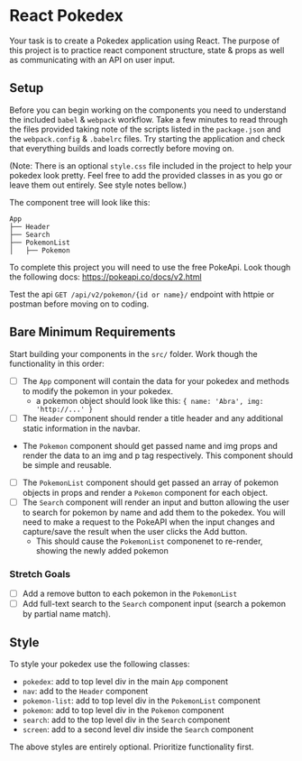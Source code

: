 # React Pokedex

Your task is to create a Pokedex application using React. The purpose of this project is to practice react component structure, state & props as well as communicating with an API on user input.

## Setup

Before you can begin working on the components you need to understand the included `babel` & `webpack` workflow. Take a few minutes to read through the files provided taking note of the scripts listed in the `package.json` and the `webpack.config` & `.babelrc` files. Try starting the application and check that everything builds and loads correctly before moving on.

(Note: There is an optional `style.css` file included in the project to help your pokedex look pretty. Feel free to add the provided classes in as you go or leave them out entirely. See style notes bellow.)

The component tree will look like this:

```
App
├── Header
├── Search
├── PokemonList
│   ├── Pokemon
```

To complete this project you will need to use the free PokeApi. Look though the following docs: https://pokeapi.co/docs/v2.html

Test the api `GET /api/v2/pokemon/{id or name}/` endpoint with httpie or postman before moving on to coding.

## Bare Minimum Requirements

Start building your components in the `src/` folder. Work though the functionality in this order:

- [ ] The `App` component will contain the data for your pokedex and methods to modify the pokemon in your pokedex.
  - a pokemon object should look like this: `{ name: 'Abra', img: 'http://...' }`
- [ ] The `Header` component should render a title header and any additional static information in the navbar.
- The `Pokemon` component should get passed name and img props and render the data to an img and p tag respectively. This component should be simple and reusable.
- [ ] The `PokemonList` component should get passed an array of pokemon objects in props and render a `Pokemon` component for each object.
- [ ] The `Search` component will render an input and button allowing the user to search for pokemon by name and add them to the pokedex. You will need to make a request to the PokeAPI when the input changes and capture/save the result when the user clicks the Add button.
  - This should cause the `PokemonList` componenet to re-render, showing the newly added pokemon

### Stretch Goals

- [ ] Add a remove button to each pokemon in the `PokemonList`
- [ ] Add full-text search to the `Search` component input (search a pokemon by partial name match).

## Style

To style your pokedex use the following classes:

- `pokedex`: add to top level div in the main `App` component
- `nav`: add to the `Header` component
- `pokemon-list`: add to top level div in the `PokemonList` component
- `pokemon`: add to top level div in the `Pokemon` component
- `search`: add to the top level div in the `Search` component
- `screen`: add to a second level div inside the `Search` component

The above styles are entirely optional. Prioritize functionality first.